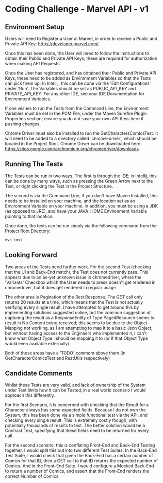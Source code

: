 # Coding Challenge - Marvel API - v1

## Environment Setup

Users will need to Register a User at Marvel, in order to receive a Public and Private API Key:
https://developer.marvel.com/

Once this has been done, the User will need to follow the instructions to obtain their Public and Private API Keys; these are required for authorization when making API Requests.

Once the User has registered, and has obtained their Public and Private API Keys, these need to be added as Environment Variables so that the Tests can pick them up; In Intellij, this can be done via the 'Edit Configurations' under 'Run'. The Variables should be set as PUBLIC_API_KEY and PRIVATE_API_KEY. For any other IDE, see your IDE Documentation for Environment Variables.

If one wishes to run the Tests from the Command Line, the Environment Variables must be set in the POM File, under the Maven Surefire Plugin Properties section; ensure you do not save your own API Keys here if pushing changes.

Chrome Driver must also be installed to run the GetCharactersComicsTest. It will need to be added to a directory called 'chrome-driver', which should be located in the Project Root. Chrome Driver can be downloaded here: https://sites.google.com/a/chromium.org/chromedriver/downloads

## Running The Tests

The Tests can be run in two ways. The first is through the IDE; in Intellij, this can be done by many ways, such as pressing the Green Arrow next to the Test, or right clicking the Test in the Project Structure.

The second is via the Command Line; If you don't have Maven Installed, this needs to be installed on your machine, and the location set as an Environment Variable on your machine. In addition, you must be using a JDK (as opposed to JRE), and have your JAVA_HOME Environment Variable pointing to that location.

Once done, the tests can be run simply via the following command from the Project Root Directory:
```bash
mvn test
```

## Looking Forward

Two areas of the Tests need further work. For the second Test (checking that the UI and Back-End match), the Test does not currently pass. This appears due to an as-yet unknown issue in chromedriver, where the 'Variants' Checkbox which the User needs to press doesn't get rendered in chromedriver, but it does get rendered in regular usage.

The other area is Pagination of the Rest Response. The GET call only returns 20 results at a time, which means that the Test is not actually verifying every single result. I have attempted to get around this by implementing solutions suggested online, but the common suggestion of capturing the result as a ResponseEntity of Type PagedResource seems to result in No Content being received; this seems to be due to the Object Mapping not working, as I am attempting to map it to a basic Json Object, but without having access to the Engineers who implemented it, I can't know what Object Type I should be mapping it to (or if that Object Type would even available externally).

Both of these areas have a 'TODO' comment above them (in GetCharacterComicsTest and RestUtils respectively)

## Candidate Comments

Whilst these Tests are very valid, and lack of ownership of the System under Test limits how it can be Tested, in a real world scenario I would approach this differently.

For the first Scenario, it is concerned with checking that the Result for a Character always has some expected fields. Because I do not own the System, this has been done via a simple functional test via the API, and checking every single result. This is extremely costly though, with potentially thousands of results to test. The better solution would be a Contract Test, specifying that these fields need to be returned for every call.

For the second scenario, this is conflating Front-End and Back-End Testing together. I would split this out into two different Test Suites. In the Back-End Test Suite, I would check that given the Back-End has a certain number of Comics for that ID, then a GET call to that ID returns the expected number of Comics. And in the Front-End Suite, I would configure a Mocked Back-End to return a number of Comics, and assert that the Front-End renders the correct Number of Comics.